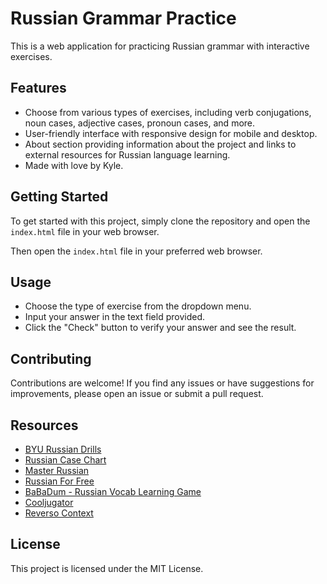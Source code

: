 # Russian Grammar Practice

This is a web application for practicing Russian grammar with interactive exercises.

## Features

- Choose from various types of exercises, including verb conjugations, noun cases, adjective cases, pronoun cases, and more.
- User-friendly interface with responsive design for mobile and desktop.
- About section providing information about the project and links to external resources for Russian language learning.
- Made with love by Kyle.

## Getting Started

To get started with this project, simply clone the repository and open the `index.html` file in your web browser.

Then open the `index.html` file in your preferred web browser.

## Usage

- Choose the type of exercise from the dropdown menu.
- Input your answer in the text field provided.
- Click the "Check" button to verify your answer and see the result.

## Contributing

Contributions are welcome! If you find any issues or have suggestions for improvements, please open an issue or submit a pull request.

## Resources

- [BYU Russian Drills](http://russiandrills.byu.edu/)
- [Russian Case Chart](https://raw.githubusercontent.com/rus-grammar-practice/rus-grammar-practice.github.io/master/resources/All%20Russian%20Case%20Declensions.jpeg)
- [Master Russian](http://masterrussian.com/)
- [Russian For Free](https://www.russianforfree.com/exercises.php)
- [BaBaDum - Russian Vocab Learning Game](https://babadum.com/play/?lang=8&game=1)
- [Cooljugator](https://cooljugator.com)
- [Reverso Context](https://context.reverso.net/translation/russian-english/)

## License

This project is licensed under the MIT License.
